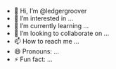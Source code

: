- 👋 Hi, I’m @ledgergroover
- 👀 I’m interested in ...
- 🌱 I’m currently learning ...
- 💞️ I’m looking to collaborate on ...
- 📫 How to reach me ...
- 😄 Pronouns: ...
- ⚡ Fun fact: ...

<!---
ledgergroover/ledgergroover is a ✨ special ✨ repository because its `README.md` (this file) appears on your GitHub profile.
You can click the Preview link to take a look at your changes.
--->
